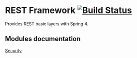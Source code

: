 # REST Framework [![Build Status](https://travis-ci.org/Daeliin/rest-framework.svg?branch=master)](https://travis-ci.org/Daeliin/rest-framework)


Provides REST basic layers with Spring 4.

## Modules documentation
[Security](https://github.com/Daeliin/rest-framework/wiki/Module-:-security)
